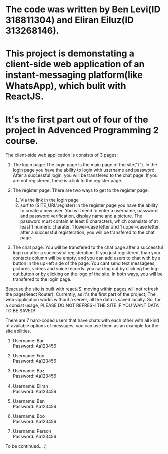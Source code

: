 # The code was written by Ben Levi(ID 318811304) and Eliran Eiluz(ID 313268146). 
# This project is demonstating a client-side web application of an instant-messaging platform(like WhatsApp), which bulit with ReactJS.
# It's the first part out of four of the project in Advenced Programming 2 course.


The client-side web application is consists of 3 pages:

1. The login page:
   The login page is the main page of the site("/"). In the login page you have the ability to login with username and password. After a successful login, you
   will be transfered to the chat page. If you are not registered, there is a link to the register page.
   
2. The register page:
   There are two ways to get to the register page. 
   1. Via the link in the login page
   2. surf to (SITE_URL\register)
   In the register page you have the ability to create a new user. You will need to enter a username, password and password verification, display name and a picture.
   The password must contain at least 8 characters, which cosnsists of at least 1 numeric charater, 1 lower-case letter and 1 upper-case letter.
   after a successful registeration, you will be transfered to the chat page.
   
 3. The chat page:
    You will be transfered to the chat page after a successful login or after a successful registeration. If you just registered, than your contacts column will be empty, 
    and you can add users to chat with by a button in the up-left side of the page. You cant send text messagees, pictures, videos and voice records.
    you can log out by clicking the log-out button or by clicking on the logo of the site. In both ways, you will be transfered to the login page.

Beacuse the site is built with reactJS, moving within pages will not refresh the page(React Router). Currently, as it's the first part of the project, 
The web-application works without a server, all the data is saved locally.
So, for a consist usage, PLEASE DO NOT REFRESH THE SITE IF YOU WANT DATA TO BE SAVED!

There are 7 hard-coded users that have chats with each other with all kind of available options of messages. you can use them as an example for the site abilities.

1. Username: Bar<br />
Password: Aa123456

2. Username: Foo<br />
Password: Aa123456

3. Username: Baz<br />
Password: Aa123456

4. Username: Eliran<br />
Password: Aa123456

5. Username: Ben<br />
Password: Aa123456

6. Username: Boo<br />
Password: Aa123456

7. Username: Person<br />
Password: Aa123456

To be continued... :)
